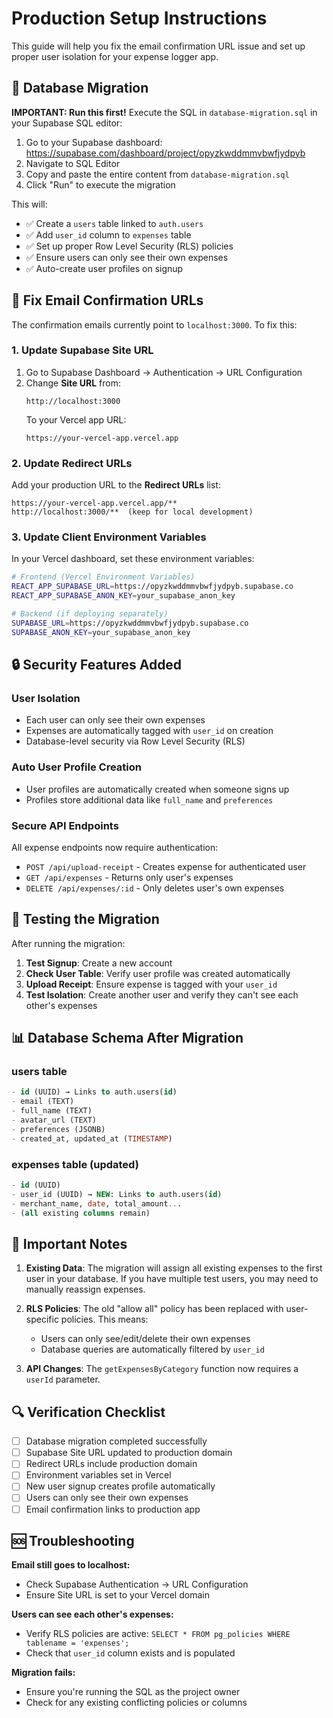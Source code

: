 # Production Setup Instructions

This guide will help you fix the email confirmation URL issue and set up proper user isolation for your expense logger app.

## 🔧 Database Migration

**IMPORTANT: Run this first!** Execute the SQL in `database-migration.sql` in your Supabase SQL editor:

1. Go to your Supabase dashboard: https://supabase.com/dashboard/project/opyzkwddmmvbwfjydpyb
2. Navigate to SQL Editor
3. Copy and paste the entire content from `database-migration.sql`
4. Click "Run" to execute the migration

This will:
- ✅ Create a `users` table linked to `auth.users`
- ✅ Add `user_id` column to `expenses` table
- ✅ Set up proper Row Level Security (RLS) policies
- ✅ Ensure users can only see their own expenses
- ✅ Auto-create user profiles on signup

## 📧 Fix Email Confirmation URLs

The confirmation emails currently point to `localhost:3000`. To fix this:

### 1. Update Supabase Site URL
1. Go to Supabase Dashboard → Authentication → URL Configuration
2. Change **Site URL** from:
   ```
   http://localhost:3000
   ```
   To your Vercel app URL:
   ```
   https://your-vercel-app.vercel.app
   ```

### 2. Update Redirect URLs
Add your production URL to the **Redirect URLs** list:
```
https://your-vercel-app.vercel.app/**
http://localhost:3000/**  (keep for local development)
```

### 3. Update Client Environment Variables
In your Vercel dashboard, set these environment variables:

```bash
# Frontend (Vercel Environment Variables)
REACT_APP_SUPABASE_URL=https://opyzkwddmmvbwfjydpyb.supabase.co
REACT_APP_SUPABASE_ANON_KEY=your_supabase_anon_key

# Backend (if deploying separately)
SUPABASE_URL=https://opyzkwddmmvbwfjydpyb.supabase.co
SUPABASE_ANON_KEY=your_supabase_anon_key
```

## 🔒 Security Features Added

### User Isolation
- Each user can only see their own expenses
- Expenses are automatically tagged with `user_id` on creation
- Database-level security via Row Level Security (RLS)

### Auto User Profile Creation
- User profiles are automatically created when someone signs up
- Profiles store additional data like `full_name` and `preferences`

### Secure API Endpoints
All expense endpoints now require authentication:
- `POST /api/upload-receipt` - Creates expense for authenticated user
- `GET /api/expenses` - Returns only user's expenses
- `DELETE /api/expenses/:id` - Only deletes user's own expenses

## 🧪 Testing the Migration

After running the migration:

1. **Test Signup**: Create a new account
2. **Check User Table**: Verify user profile was created automatically
3. **Upload Receipt**: Ensure expense is tagged with your `user_id`
4. **Test Isolation**: Create another user and verify they can't see each other's expenses

## 📊 Database Schema After Migration

### users table
```sql
- id (UUID) → Links to auth.users(id)
- email (TEXT)
- full_name (TEXT)
- avatar_url (TEXT)
- preferences (JSONB)
- created_at, updated_at (TIMESTAMP)
```

### expenses table (updated)
```sql
- id (UUID)
- user_id (UUID) → NEW: Links to auth.users(id)
- merchant_name, date, total_amount...
- (all existing columns remain)
```

## 🚨 Important Notes

1. **Existing Data**: The migration will assign all existing expenses to the first user in your database. If you have multiple test users, you may need to manually reassign expenses.

2. **RLS Policies**: The old "allow all" policy has been replaced with user-specific policies. This means:
   - Users can only see/edit/delete their own expenses
   - Database queries are automatically filtered by `user_id`

3. **API Changes**: The `getExpensesByCategory` function now requires a `userId` parameter.

## 🔍 Verification Checklist

- [ ] Database migration completed successfully
- [ ] Supabase Site URL updated to production domain
- [ ] Redirect URLs include production domain
- [ ] Environment variables set in Vercel
- [ ] New user signup creates profile automatically
- [ ] Users can only see their own expenses
- [ ] Email confirmation links to production app

## 🆘 Troubleshooting

**Email still goes to localhost:**
- Check Supabase Authentication → URL Configuration
- Ensure Site URL is set to your Vercel domain

**Users can see each other's expenses:**
- Verify RLS policies are active: `SELECT * FROM pg_policies WHERE tablename = 'expenses';`
- Check that `user_id` column exists and is populated

**Migration fails:**
- Ensure you're running the SQL as the project owner
- Check for any existing conflicting policies or columns